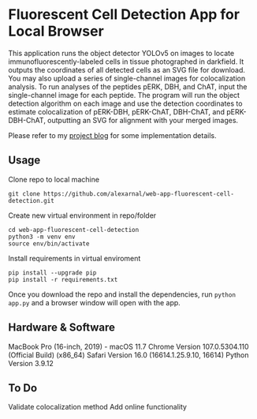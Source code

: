 # Fluorescent Cell Detection App for Local Browser

This application runs the object detector YOLOv5 on images to locate immunofluorescently-labeled cells in tissue photographed in darkfield. It outputs the coordinates of all detected cells as an SVG file for download. You may also upload a series of single-channel images for colocalization analysis. To run analyses of the peptides pERK, DBH, and ChAT, input the single-channel image for each peptide. The program will run the object detection algorithm on each image and use the detection coordinates to estimate colocalization of pERK-DBH, pERK-ChAT, DBH-ChAT, and pERK-DBH-ChAT, outputting an SVG for alignment with your merged images.

Please refer to my [project blog](https://sites.google.com/view/project-blogs/blogs/cell-detection?authuser=0) for some implementation details.

## Usage

Clone repo to local machine
```
git clone https://github.com/alexarnal/web-app-fluorescent-cell-detection.git
```
Create new virtual environment in repo/folder
```
cd web-app-fluorescent-cell-detection
python3 -m venv env
source env/bin/activate
```
Install requirements in virtual enviroment
```
pip install --upgrade pip
pip install -r requirements.txt
```
Once you download the repo and install the dependencies, run `python app.py` and a browser window will open with the app. 

## Hardware & Software

MacBook Pro (16-inch, 2019) - macOS 11.7
Chrome Version 107.0.5304.110 (Official Build) (x86_64)
Safari Version 16.0 (16614.1.25.9.10, 16614)
Python Version 3.9.12

## To Do

Validate colocalization method 
Add online functionality
